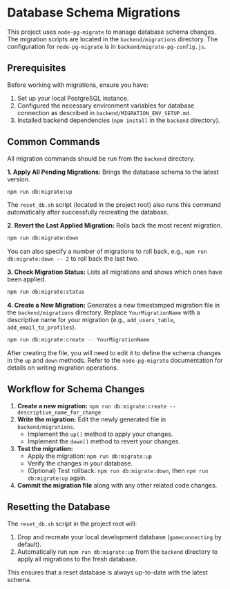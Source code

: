 # Database Schema Migrations

This project uses `node-pg-migrate` to manage database schema changes.
The migration scripts are located in the `backend/migrations` directory.
The configuration for `node-pg-migrate` is in `backend/migrate-pg-config.js`.

## Prerequisites

Before working with migrations, ensure you have:
1.  Set up your local PostgreSQL instance.
2.  Configured the necessary environment variables for database connection as described in `backend/MIGRATION_ENV_SETUP.md`.
3.  Installed backend dependencies (`npm install` in the `backend` directory).

## Common Commands

All migration commands should be run from the `backend` directory.

**1. Apply All Pending Migrations:**
   Brings the database schema to the latest version.
   ```bash
   npm run db:migrate:up
   ```
   The `reset_db.sh` script (located in the project root) also runs this command automatically after successfully recreating the database.

**2. Revert the Last Applied Migration:**
   Rolls back the most recent migration.
   ```bash
   npm run db:migrate:down
   ```
   You can also specify a number of migrations to roll back, e.g., `npm run db:migrate:down -- 2` to roll back the last two.

**3. Check Migration Status:**
   Lists all migrations and shows which ones have been applied.
   ```bash
   npm run db:migrate:status
   ```

**4. Create a New Migration:**
   Generates a new timestamped migration file in the `backend/migrations` directory.
   Replace `YourMigrationName` with a descriptive name for your migration (e.g., `add_users_table`, `add_email_to_profiles`).
   ```bash
   npm run db:migrate:create -- YourMigrationName
   ```
   After creating the file, you will need to edit it to define the schema changes in the `up` and `down` methods. Refer to the `node-pg-migrate` documentation for details on writing migration operations.

## Workflow for Schema Changes

1.  **Create a new migration:** `npm run db:migrate:create -- descriptive_name_for_change`
2.  **Write the migration:** Edit the newly generated file in `backend/migrations`.
    *   Implement the `up()` method to apply your changes.
    *   Implement the `down()` method to revert your changes.
3.  **Test the migration:**
    *   Apply the migration: `npm run db:migrate:up`
    *   Verify the changes in your database.
    *   (Optional) Test rollback: `npm run db:migrate:down`, then `npm run db:migrate:up` again.
4.  **Commit the migration file** along with any other related code changes.

## Resetting the Database

The `reset_db.sh` script in the project root will:
1.  Drop and recreate your local development database (`gameconnecting` by default).
2.  Automatically run `npm run db:migrate:up` from the `backend` directory to apply all migrations to the fresh database.

This ensures that a reset database is always up-to-date with the latest schema.
